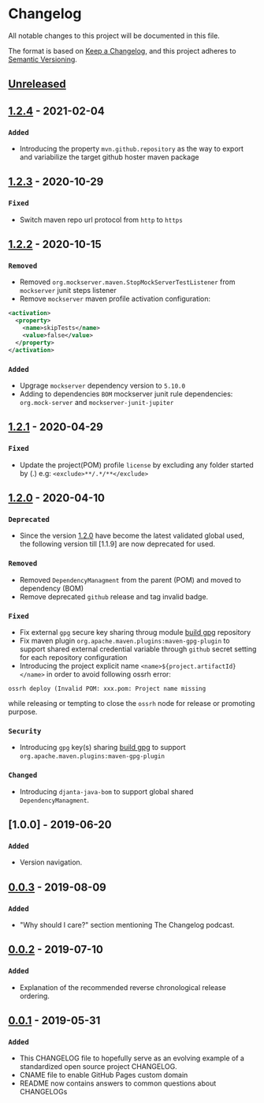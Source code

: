 # Changelog
All notable changes to this project will be documented in this file.

The format is based on [Keep a Changelog](https://keepachangelog.com/en/1.0.0/),
and this project adheres to [Semantic Versioning](https://semver.org/spec/v2.0.0.html).

## [Unreleased]

## [1.2.4] - 2021-02-04

### `Added`
- Introducing the property `mvn.github.repository` as the way to export and variabilize the target github hoster maven package

## [1.2.3] - 2020-10-29

### `Fixed`
- Switch maven repo url protocol from `http` to `https`

## [1.2.2] - 2020-10-15

### `Removed`
- Removed `org.mockserver.maven.StopMockServerTestListener` from `mockserver` junit steps listener
- Remove `mockserver` maven profile activation configuration: 
```xml
<activation>
  <property>
    <name>skipTests</name>
    <value>false</value>
  </property>
</activation>
```

### `Added`
- Upgrage `mockserver` dependency version to `5.10.0`
- Adding to dependencies `BOM` mockserver junit rule dependencies: `org.mock-server` and `mockserver-junit-jupiter`

## [1.2.1] - 2020-04-29
### `Fixed`
- Update the project(POM)  profile `license` by excluding any folder started by (.) e.g: `<exclude>**/.*/**</exclude>`

## [1.2.0] - 2020-04-10
### `Deprecated`
- Since the version [1.2.0] have become the latest validated global used, the following version till [1.1.9] are now deprecated for used.

### `Removed`
- Removed `DependencyManagment` from the parent (POM) and moved to dependency (BOM)
- Remove deprecated `github` release and tag invalid badge.

### `Fixed`
- Fix external `gpg` secure key sharing throug module [build gpg](https://github.com/djanta/djanta-build-gpg.git) repository
- Fix maven plugin `org.apache.maven.plugins:maven-gpg-plugin` to support shared external credential variable through `github` secret setting for each repository configuration
- Introducing the project explicit name `<name>${project.artifactId}</name>` in order to avoid following ossrh error:
```shell
ossrh deploy (Invalid POM: xxx.pom: Project name missing
```
while releasing or tempting to close the `ossrh` node for release or promoting purpose.


### `Security`
- Introducing `gpg` key(s) sharing [build gpg](https://github.com/djanta/djanta-build-gpg.git) to support `org.apache.maven.plugins:maven-gpg-plugin`

### `Changed`
- Introducing `djanta-java-bom` to support global shared `DependencyManagment`.

## [1.0.0] - 2019-06-20
### `Added`
- Version navigation.

## [0.0.3] - 2019-08-09
### `Added`
- "Why should I care?" section mentioning The Changelog podcast.

## [0.0.2] - 2019-07-10
### `Added`
- Explanation of the recommended reverse chronological release ordering.

## [0.0.1] - 2019-05-31
### `Added`
- This CHANGELOG file to hopefully serve as an evolving example of a
  standardized open source project CHANGELOG.
- CNAME file to enable GitHub Pages custom domain
- README now contains answers to common questions about CHANGELOGs

[Unreleased]: https://github.com/djanta/djanta-java-parent/compare/v1.2.4...HEAD
[1.2.4]: https://github.com/djanta/djanta-java-parent/compare/v1.2.3...v1.2.3
[1.2.3]: https://github.com/djanta/djanta-java-parent/compare/v1.2.3...v1.2.4
[1.2.2]: https://github.com/djanta/djanta-java-parent/compare/v1.2.1...v1.2.2
[1.2.1]: https://github.com/djanta/djanta-java-parent/compare/v1.2.0...v1.2.1
[1.2.0]: https://github.com/djanta/djanta-java-parent/compare/v0.0.3...v1.2.0
[0.0.3]: https://github.com/djanta/djanta-java-parent/compare/v0.0.2...v0.0.3
[0.0.2]: https://github.com/djanta/djanta-java-parent/compare/v0.0.1...v0.0.2
[0.0.1]: https://github.com/djanta/djanta-java-parent/releases/tag/v0.0.1